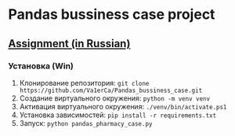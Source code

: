 # Pandas bussiness case project

## [Assignment (in Russian)](main_task.md)

### Установка (Win)
1. Клонирование репозитория: `git clone https://github.com/Va1erCa/Pandas_bussiness_case.git`
2. Создание виртуального окружения: `python -m venv venv`
3. Активация виртуального окружения: `./venv/bin/activate.ps1`
4. Установка зависимостей: `pip install -r requirements.txt`
5. Запуск: `python pandas_pharmacy_case.py`